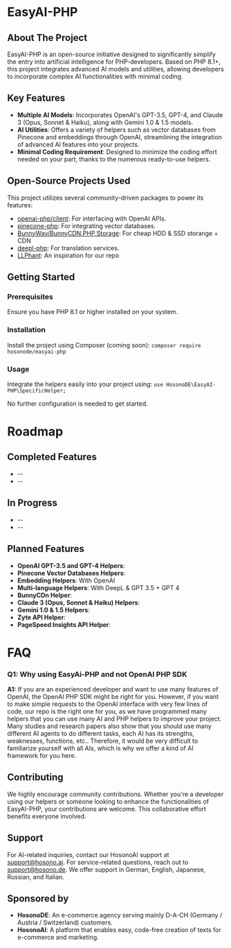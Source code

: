 EasyAI-PHP
==========

About The Project
-----------------

EasyAI-PHP is an open-source initiative designed to significantly simplify the entry into artificial intelligence for PHP-developers. Based on PHP 8.1+, this project integrates advanced AI models and utilities, allowing developers to incorporate complex AI functionalities with minimal coding.

Key Features
------------

*   **Multiple AI Models**: Incorporates OpenAI's GPT-3.5, GPT-4, and Claude 3 (Opus, Sonnet & Haiku), along with Gemini 1.0 & 1.5 models.
*   **AI Utilities**: Offers a variety of helpers such as vector databases from Pinecone and embeddings through OpenAI, streamlining the integration of advanced AI features into your projects.
*   **Minimal Coding Requirement**: Designed to minimize the coding effort needed on your part, thanks to the numerous ready-to-use helpers.

Open-Source Projects Used
-------------------------
This project utilizes several community-driven packages to power its features:

*   [openai-php/client](https://github.com/openai-php/client): For interfacing with OpenAI APIs.
*   [pinecone-php](https://github.com/probots-io/pinecone-php): For integrating vector databases.
*   [BunnyWay/BunnyCDN.PHP.Storage](https://github.com/BunnyWay/BunnyCDN.PHP.Storage): For cheap HDD & SSD storange + CDN
*   [deepl-php](https://github.com/DeepLcom/deepl-php): For translation services.
*   [LLPhant](https://github.com/theodo-group/LLPhant): An inspiration for our repo

Getting Started
---------------

### Prerequisites

Ensure you have PHP 8.1 or higher installed on your system.

### Installation

Install the project using Composer (coming soon):
`composer require hosonode/easyai-php`

### Usage

Integrate the helpers easily into your project using:
`use HosonoDE\EasyAI-PHP\SpecificHelper;`

No further configuration is needed to get started.

Roadmap
=======

Completed Features
------------------

*   --
*   --

In Progress
-----------

*   --
*   --

Planned Features
----------------
*   **OpenAI GPT-3.5 and GPT-4 Helpers**:
*   **Pinecone Vector Databases Helpers**:
*   **Embedding Helpers**: With OpenAI
*   **Multi-language Helpers**: With DeepL & GPT 3.5 + GPT 4
*   **BunnyCDn Helper**:
*   **Claude 3 (Opus, Sonnet & Haiku) Helpers**:
*   **Gemini 1.0 & 1.5 Helpers**:
*   **Zyte API Helper**:
*   **PageSpeed Insights API Helper**:

FAQ
===

### Q1: Why using EasyAi-PHP and not OpenAI PHP SDK

**A1:** If you are an experienced developer and want to use many features of OpenAI, the OpenAI PHP SDK might be right for you. However, if you want to make simple requests to the OpenAI interface with very few lines of code, our repo is the right one for you, as we have programmed many helpers that you can use many AI and PHP helpers to improve your project.
Many studies and research papers also show that you should use many different AI agents to do different tasks, each AI has its strengths, weaknesses, functions, etc.. Therefore, it would be very difficult to familiarize yourself with all AIs, which is why we offer a kind of AI framework for you here.

Contributing
------------

We highly encourage community contributions. Whether you're a developer using our helpers or someone looking to enhance the functionalities of EasyAI-PHP, your contributions are welcome. This collaborative effort benefits everyone involved.

Support
-------

For AI-related inquiries, contact our HosonoAI support at support@hosono.ai. For service-related questions, reach out to support@hosono.de. We offer support in German, English, Japanese, Russian, and Italian.

Sponsored by
------------
*   **HosonoDE**: An e-commerce agency serving mainly D-A-CH (Germany / Austria / Switzerland) customers.
*   **HosonoAI**: A platform that enables easy, code-free creation of texts for e-commerce and marketing.
